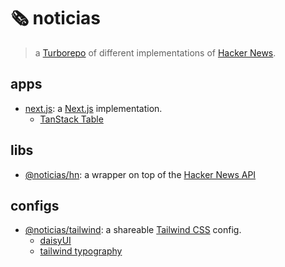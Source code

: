 # 🗞️ noticias

> a [Turborepo](https://turbo.build/repo) of different implementations of [Hacker News](https://news.ycombinator.com).

## apps

- [next.js](./apps/next.js/README.md): a [Next.js](https://nextjs.org) implementation.
  - [TanStack Table](https://tanstack.com/table/latest)

## libs

- [@noticias/hn](./libs/hn/README.md): a wrapper on top of the [Hacker News API](https://github.com/HackerNews/API?tab=readme-ov-file#hacker-news-api)

## configs

- [@noticias/tailwind](./configs/tailwind/README.md): a shareable [Tailwind CSS](https://tailwindcss.com/) config.
  - [daisyUI](https://daisyui.com)
  - [tailwind typography](https://tailwindcss-typography.vercel.app)
